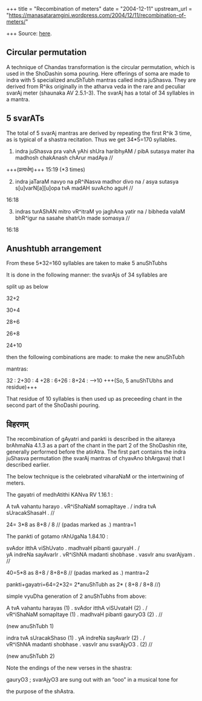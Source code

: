 +++
title = "Recombination of meters"
date = "2004-12-11"
upstream_url = "https://manasataramgini.wordpress.com/2004/12/11/recombination-of-meters/"

+++
Source: [here](https://manasataramgini.wordpress.com/2004/12/11/recombination-of-meters/).

## Circular permutation
A technique of Chandas transformation is the circular permutation, which is used in the ShoDashin soma pouring. Here offerings of soma are made to indra with 5 specialized anuShTubh mantras called indra juShasva. They are derived from R^iks originally in the atharva veda in the rare and peculiar svarAj meter (shaunaka AV 2.5.1-3). The svarAj has a total of 34 syllables in a mantra. 

## 5 svarATs
The total of 5 svarAj mantras are derived by repeating the first R^ik 3 time, as is typical of a shastra recitation. Thus we get 34\*5=170 syllables.

1) indra juShasva pra vahA yAhi shUra haribhyAM / pibA sutasya mater iha madhosh chakAnash chArur madAya //

+++(प्रत्यर्धम्)+++ 15:19 (\*3 times)

2) indra jaTaraM navyo na pR^iNasva madhor divo na / asya sutasya s\[u\]varN\[a\]\[u\]opa tvA madAH suvAcho aguH //

16:18

3) indras turAShAN mitro vR^itraM yo jaghAna yatir na / bibheda valaM bhR^igur na sasahe shatrUn made somasya //

16:18

## Anushtubh arrangement
From these 5\*32=160 syllables are taken to make 5 anuShTubhs

It is done in the following manner: the svarAjs of 34 syllables are

split up as below

32+2

30+4

28+6

26+8

24+10

then the following combinations are made: to make the new anuShTubh

mantras:

32 : 2+30 : 4 +28 : 6+26 : 8+24 : —>10 +++(So, 5 anuShTUbhs and residue)+++

That residue of 10 syllables is then used up as preceeding chant in the second part of the ShoDashi pouring.

## विहरणम्
The recombination of gAyatri and pankti is described in the aitareya brAhmaNa 4.1.3 as a part of the chant in the part 2 of the ShoDashin rite, generally performed before the atirAtra. The first part contains the indra juShasva permutation (the svarAj mantras of chyavAno bhArgava) that I described earlier. 

The below technique is the celebrated viharaNaM or the intertwining of meters.

The gayatri of medhAtithi KANva RV 1.16.1 :

A tvA vahantu harayo . vR^iShaNaM somapItaye . / indra tvA sUracakShasaH . //

24= 3\*8 as 8+8 / 8 // (padas marked as .) mantra=1

The pankti of gotamo rAhUgaNa 1.84.10 :

svAdor itthA viShUvato . madhvaH pibanti gauryaH . /  
yA indreNa sayAvarIr . vR^iShNA madanti shobhase . vasvIr anu svarAjyam . //

40=5\*8 as 8+8 / 8+8+8 // (padas marked as .) mantra=2

pankti+gayatri=64=2\*32= 2\*anuShTubh as 2\* ( 8+8 / 8+8 //)

simple vyuDha generation of 2 anuShTubhs from above:

A tvA vahantu harayas (1) . svAdor itthA viSUvataH (2) . /  
vR^iShaNaM somapItaye (1) . madhvaH pibanti gauryO3 (2) . //

(new anuShTubh 1)

indra tvA sUracakShaso (1) . yA indreNa sayAvarIr (2) . /  
vR^iShNA madanti shobhase . vasvIr anu svarAjyO3 . (2) //

(new anuShTubh 2)

Note the endings of the new verses in the shastra:

gauryO3 ; svarAjyO3 are sung out with an “ooo” in a musical tone for

the purpose of the shAstra.

